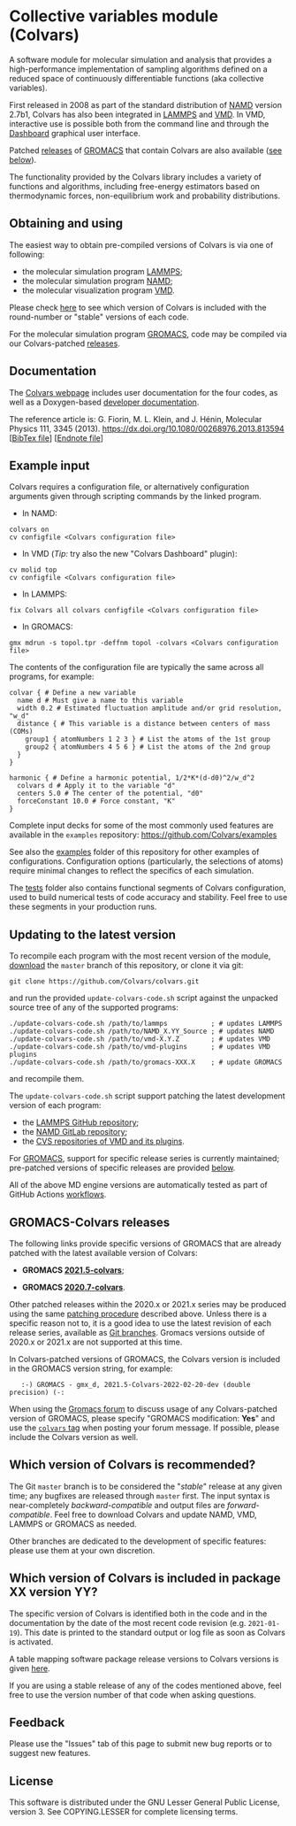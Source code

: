 # Collective variables module (Colvars)

A software module for molecular simulation and analysis that provides a high-performance implementation of sampling algorithms defined on a reduced space of continuously differentiable functions (aka collective variables).

First released in 2008 as part of the standard distribution of [NAMD](https://www.ks.uiuc.edu/Research/namd/) version 2.7b1, Colvars has also been integrated in [LAMMPS](https://lammps.sandia.gov/download.html) and [VMD](https://www.ks.uiuc.edu/Research/vmd/).  In VMD, interactive use is possible both from the command line and through the [Dashboard](vmd/cv_dashboard/README.md) graphical user interface.

Patched [releases](https://github.com/Colvars/gromacs) of [GROMACS](http://www.gromacs.org/) that contain Colvars are also available ([see below](#gromacs-colvars-releases)).

The functionality provided by the Colvars library includes a variety of functions and algorithms, including free-energy estimators based on thermodynamic forces, non-equilibrium work and probability distributions.

## Obtaining and using

The easiest way to obtain pre-compiled versions of Colvars is via one of following:
- the molecular simulation program [LAMMPS](https://lammps.sandia.gov/download.html);
- the molecular simulation program [NAMD](https://www.ks.uiuc.edu/Research/namd/);
- the molecular visualization program [VMD](https://www.ks.uiuc.edu/Research/vmd/).

Please check [here](https://github.com/Colvars/colvars/wiki/List-of-Colvars-versions-included-in-simulation-and-analysis-packages) to see which version of Colvars is included with the round-number or "stable" versions of each code.

For the molecular simulation program [GROMACS](http://www.gromacs.org/), code may be compiled via our Colvars-patched [releases](#gromacs-colvars-releases).

## Documentation

The [Colvars webpage](https://colvars.github.io/) includes user documentation for the four codes, as well as a Doxygen-based [developer documentation](https://colvars.github.io/doxygen/html/).

The reference article is:
G. Fiorin, M. L. Klein, and J. Hénin, Molecular Physics 111, 3345 (2013).
https://dx.doi.org/10.1080/00268976.2013.813594  \[[BibTex file](https://github.com/Colvars/colvars/blob/master/doc/ref_Fiorin_2013.bib?raw=true)\] \[[Endnote file](https://github.com/Colvars/colvars/blob/master/doc/ref_Fiorin_2013.ciw?raw=true)\]

## Example input

Colvars requires a configuration file, or alternatively configuration arguments given through scripting commands by the linked program.
- In NAMD:
```
colvars on
cv configfile <Colvars configuration file>
```
- In VMD (_Tip:_ try also the new "Colvars Dashboard" plugin):
```
cv molid top
cv configfile <Colvars configuration file>
```
- In LAMMPS:
```
fix Colvars all colvars configfile <Colvars configuration file>
```
- In GROMACS:
```
gmx mdrun -s topol.tpr -deffnm topol -colvars <Colvars configuration file>
```

The contents of the configuration file are typically the same across all programs, for example:
```
colvar { # Define a new variable
  name d # Must give a name to this variable
  width 0.2 # Estimated fluctuation amplitude and/or grid resolution, "w_d"
  distance { # This variable is a distance between centers of mass (COMs)
    group1 { atomNumbers 1 2 3 } # List the atoms of the 1st group
    group2 { atomNumbers 4 5 6 } # List the atoms of the 2nd group
  }
}

harmonic { # Define a harmonic potential, 1/2*K*(d-d0)^2/w_d^2
  colvars d # Apply it to the variable "d"
  centers 5.0 # The center of the potential, "d0"
  forceConstant 10.0 # Force constant, "K"
}
```


Complete input decks for some of the most commonly used features are available in the `examples` repository:
https://github.com/Colvars/examples

See also the [examples](https://github.com/Colvars/colvars/tree/master/examples?raw=true) folder of this repository for other examples of configurations.  Configuration options (particularly, the selections of atoms) require minimal changes to reflect the specifics of each simulation.

The [tests](https://github.com/Colvars/colvars/tree/master/tests?raw=true) folder also contains functional segments of Colvars configuration, used to build numerical tests of code accuracy and stability.  Feel free to use these segments in your production runs.

## Updating to the latest version

To recompile each program with the most recent version of the module, [download](https://github.com/Colvars/colvars/archive/master.zip) the `master` branch of this repository, or clone it via git:
```
git clone https://github.com/Colvars/colvars.git
```
and run the provided `update-colvars-code.sh` script against the unpacked source tree of any of the supported programs:
```
./update-colvars-code.sh /path/to/lammps           ; # updates LAMMPS
./update-colvars-code.sh /path/to/NAMD_X.YY_Source ; # updates NAMD
./update-colvars-code.sh /path/to/vmd-X.Y.Z        ; # updates VMD
./update-colvars-code.sh /path/to/vmd-plugins      ; # updates VMD plugins
./update-colvars-code.sh /path/to/gromacs-XXX.X    ; # update GROMACS
```
and recompile them.

The `update-colvars-code.sh` script support patching the latest development version of each program:
- the [LAMMPS GitHub repository](https://github.com/lammps/lammps);
- the [NAMD GitLab repository](https://gitlab.com/tcbgUIUC/namd);
- the [CVS repositories of VMD and its plugins](https://www.ks.uiuc.edu/Research/vmd/doxygen/cvsget.html).

For [GROMACS](http://www.gromacs.org/), support for specific release series is currently maintained; pre-patched versions of specific releases are provided [below](#gromacs-colvars-releases).

All of the above MD engine versions are automatically tested as part of GitHub Actions [workflows](https://github.com/Colvars/colvars/actions?query=branch%3Amaster).

## GROMACS-Colvars releases

The following links provide specific versions of GROMACS that are already patched with the latest available version of Colvars:

 - **GROMACS [2021.5-colvars](https://github.com/Colvars/gromacs/releases/tag/v2021.5-colvars)**;

 - **GROMACS [2020.7-colvars](https://github.com/Colvars/gromacs/releases/tag/v2020.7-colvars)**.

Other patched releases within the 2020.x or 2021.x series may be produced using the same [patching procedure](#updating-to-the-latest-version) described above.  Unless there is a specific reason not to, it is a good idea to use the latest revision of each release series, available as [Git branches](https://github.com/Colvars/gromacs/branches).  Gromacs versions outside of 2020.x or 2021.x are not supported at this time.

In Colvars-patched versions of GROMACS, the Colvars version is included in the GROMACS version string, for example:
```
   :-) GROMACS - gmx_d, 2021.5-Colvars-2022-02-20-dev (double precision) (-:
```

When using the [Gromacs forum](https://gromacs.bioexcel.eu/) to discuss usage of any Colvars-patched version of GROMACS, please specify "GROMACS modification: **Yes**" and use the [`colvars` tag](https://gromacs.bioexcel.eu/tag/colvars) when posting your forum message.  If possible, please include the Colvars version as well.

## Which version of Colvars is recommended?

The Git `master` branch is to be considered the "*stable*" release at any given time; any bugfixes are released through `master` first.  The input syntax is near-completely *backward-compatible* and output files are *forward-compatible*.  Feel free to download Colvars and update NAMD, VMD, LAMMPS or GROMACS as needed.

Other branches are dedicated to the development of specific features: please use them at your own discretion.

## Which version of Colvars is included in package XX version YY?

The specific version of Colvars is identified both in the code and in the documentation by the date of the most recent code revision (e.g. `2021-01-19`). 
This date is printed to the standard output or log file as soon as Colvars is activated.

A table mapping software package release versions to Colvars versions is given [here](https://github.com/Colvars/colvars/wiki/List-of-Colvars-versions-included-in-simulation-and-analysis-packages).


If you are using a stable release of any of the codes mentioned above, feel free to use the version number of that code when asking questions.

## Feedback

Please use the "Issues" tab of this page to submit new bug reports or to suggest new features.

## License

This software is distributed under the GNU Lesser General Public License, version 3.  See COPYING.LESSER for complete licensing terms.
